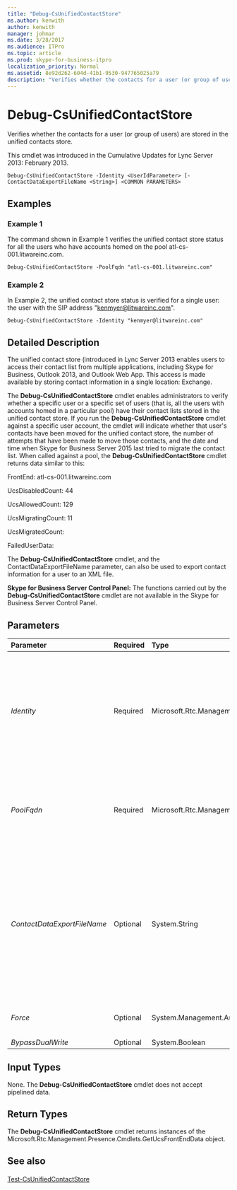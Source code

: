 ```yaml
---
title: "Debug-CsUnifiedContactStore"
ms.author: kenwith
author: kenwith
manager: johmar
ms.date: 3/28/2017
ms.audience: ITPro
ms.topic: article
ms.prod: skype-for-business-itpro
localization_priority: Normal
ms.assetid: 8e92d262-604d-41b1-9530-947765025a79
description: "Verifies whether the contacts for a user (or group of users) are stored in the unified contacts store."
---
```


# Debug-CsUnifiedContactStore
 
Verifies whether the contacts for a user (or group of users) are stored in the unified contacts store.
  
 This cmdlet was introduced in the Cumulative Updates for Lync Server 2013: February 2013.
  
```
Debug-CsUnifiedContactStore -Identity <UserIdParameter> [-ContactDataExportFileName <String>] <COMMON PARAMETERS>

```

## Examples
<a name="Examples"> </a>

### Example 1

The command shown in Example 1 verifies the unified contact store status for all the users who have accounts homed on the pool atl-cs-001.litwareinc.com.
  
```
Debug-CsUnifiedContactStore -PoolFqdn "atl-cs-001.litwareinc.com"
```

### Example 2

In Example 2, the unified contact store status is verified for a single user: the user with the SIP address "kenmyer@litwareinc.com".
  
```
Debug-CsUnifiedContactStore -Identity "kenmyer@litwareinc.com"
```

## Detailed Description
<a name="Examples"> </a>

The unified contact store (introduced in Lync Server 2013 enables users to access their contact list from multiple applications, including Skype for Business, Outlook 2013, and Outlook Web App. This access is made available by storing contact information in a single location: Exchange.
  
The **Debug-CsUnifiedContactStore** cmdlet enables administrators to verify whether a specific user or a specific set of users (that is, all the users with accounts homed in a particular pool) have their contact lists stored in the unified contact store. If you run the **Debug-CsUnifiedContactStore** cmdlet against a specific user account, the cmdlet will indicate whether that user's contacts have been moved for the unified contact store, the number of attempts that have been made to move those contacts, and the date and time when Skype for Business Server 2015 last tried to migrate the contact list. When called against a pool, the **Debug-CsUnifiedContactStore** cmdlet returns data similar to this:
  
FrontEnd: atl-cs-001.litwareinc.com 
  
UcsDisabledCount: 44
  
UcsAllowedCount: 129
  
UcsMigratingCount: 11
  
UcsMigratedCount: 
  
FailedUserData:
  
The **Debug-CsUnifiedContactStore** cmdlet, and the ContactDataExportFileName parameter, can also be used to export contact information for a user to an XML file.
  
 **Skype for Business Server Control Panel:** The functions carried out by the **Debug-CsUnifiedContactStore** cmdlet are not available in the Skype for Business Server Control Panel.
  
## Parameters
<a name="Examples"> </a>

|**Parameter**|**Required**|**Type**|**Description**|
|:-----|:-----|:-----|:-----|
| _Identity_ <br/> |Required  <br/> |Microsoft.Rtc.Management.AD.UserIdParameter  <br/> |SIP address of an individual user whose unified contact store status is being verified. (You can specify only one user per command.) For example:  <br/>  `-Identity "kenmyer@litwareinc.com"` <br/> When specifying the SIP address, the sip: prefix is optional. This syntax will also work:  <br/>  `-Identity "sip:kenmyer@litwareinc.com"` <br/> |
| _PoolFqdn_ <br/> |Required  <br/> |Microsoft.Rtc.Management.Deploy.Fqdn  <br/> |Fully qualified domain name of the Registrar pool whose unified contact store status is being verified. All user accounts homed on the specified pool will be checked. For example:  <br/>  `-PoolFqdn "atl-cs-001.litwareinc.com"` <br/> |
| _ContactDataExportFileName_ <br/> |Optional  <br/> |System.String  <br/> |File path for the XML file that will contain the contacts for the specified user when those contacts exported from the unified contact store. For example:  <br/>  `-ContactDataExportFileName "C:\Exports\KenMyer.xml"` <br/> Note that you must include the Identity parameter and the SIP address for the user whose contacts you want to export. If that user has not been enabled for the unified contact store, the command will terminate and no contacts will be exported.  <br/> |
| _Force_ <br/> |Optional  <br/> |System.Management.Automation.SwitchParameter  <br/> |Suppresses the display of any nonfatal error message that might occur when running the command.  <br/> |
| _BypassDualWrite_ <br/> |Optional  <br/> |System.Boolean  <br/> |PARAMVALUE: $true | $false  <br/> |
   
## Input Types
<a name="Examples"> </a>

None. The **Debug-CsUnifiedContactStore** cmdlet does not accept pipelined data.
  
## Return Types
<a name="Examples"> </a>

The **Debug-CsUnifiedContactStore** cmdlet returns instances of the Microsoft.Rtc.Management.Presence.Cmdlets.GetUcsFrontEndData object.
  
## See also
<a name="Examples"> </a>

#### 

[Test-CsUnifiedContactStore](test-csunifiedcontactstore.md)

